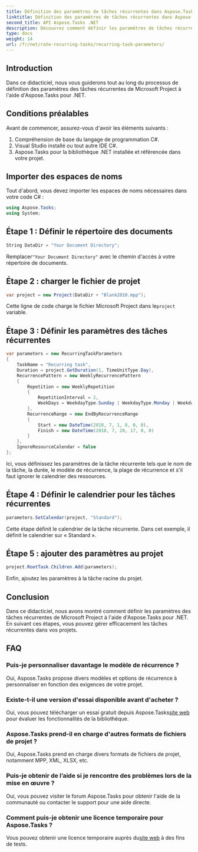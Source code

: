 ```yaml
---
title: Définition des paramètres de tâches récurrentes dans Aspose.Tasks
linktitle: Définition des paramètres de tâches récurrentes dans Aspose.Tasks
second_title: API Aspose.Tasks .NET
description: Découvrez comment définir les paramètres de tâches récurrentes dans Microsoft Project à l'aide d'Aspose.Tasks pour .NET. Tutoriel complet avec guide étape par étape.
type: docs
weight: 14
url: /fr/net/rate-recurring-tasks/recurring-task-parameters/
---
```

## Introduction
Dans ce didacticiel, nous vous guiderons tout au long du processus de définition des paramètres des tâches récurrentes de Microsoft Project à l'aide d'Aspose.Tasks pour .NET.
## Conditions préalables
Avant de commencer, assurez-vous d'avoir les éléments suivants :
1. Compréhension de base du langage de programmation C#.
2. Visual Studio installé ou tout autre IDE C#.
3. Aspose.Tasks pour la bibliothèque .NET installée et référencée dans votre projet.

## Importer des espaces de noms
Tout d'abord, vous devez importer les espaces de noms nécessaires dans votre code C# :
```csharp
using Aspose.Tasks;
using System;

```
## Étape 1 : Définir le répertoire des documents
```csharp
String DataDir = "Your Document Directory";
```
 Remplacer`"Your Document Directory"` avec le chemin d'accès à votre répertoire de documents.
## Étape 2 : charger le fichier de projet
```csharp
var project = new Project(DataDir + "Blank2010.mpp");
```
 Cette ligne de code charge le fichier Microsoft Project dans le`project` variable.
## Étape 3 : Définir les paramètres des tâches récurrentes
```csharp
var parameters = new RecurringTaskParameters
{
    TaskName = "Recurring task",
    Duration = project.GetDuration(1, TimeUnitType.Day),
    RecurrencePattern = new WeeklyRecurrencePattern
    {
        Repetition = new WeeklyRepetition
        {
            RepetitionInterval = 2,
            WeekDays = WeekdayType.Sunday | WeekdayType.Monday | WeekdayType.Friday
        },
        RecurrenceRange = new EndByRecurrenceRange
        {
            Start = new DateTime(2018, 7, 1, 8, 0, 0),
            Finish = new DateTime(2018, 7, 20, 17, 0, 0)
        }
    },
    IgnoreResourceCalendar = false
};
```
Ici, vous définissez les paramètres de la tâche récurrente tels que le nom de la tâche, la durée, le modèle de récurrence, la plage de récurrence et s'il faut ignorer le calendrier des ressources.
## Étape 4 : Définir le calendrier pour les tâches récurrentes
```csharp
parameters.SetCalendar(project, "Standard");
```
Cette étape définit le calendrier de la tâche récurrente. Dans cet exemple, il définit le calendrier sur « Standard ».
## Étape 5 : ajouter des paramètres au projet
```csharp
project.RootTask.Children.Add(parameters);
```
Enfin, ajoutez les paramètres à la tâche racine du projet.

## Conclusion
Dans ce didacticiel, nous avons montré comment définir les paramètres des tâches récurrentes de Microsoft Project à l'aide d'Aspose.Tasks pour .NET. En suivant ces étapes, vous pouvez gérer efficacement les tâches récurrentes dans vos projets.
## FAQ
### Puis-je personnaliser davantage le modèle de récurrence ?
Oui, Aspose.Tasks propose divers modèles et options de récurrence à personnaliser en fonction des exigences de votre projet.
### Existe-t-il une version d'essai disponible avant d'acheter ?
 Oui, vous pouvez télécharger un essai gratuit depuis Aspose.Tasks[site web](https://purchase.aspose.com/buy) pour évaluer les fonctionnalités de la bibliothèque.
### Aspose.Tasks prend-il en charge d'autres formats de fichiers de projet ?
Oui, Aspose.Tasks prend en charge divers formats de fichiers de projet, notamment MPP, XML, XLSX, etc.
### Puis-je obtenir de l’aide si je rencontre des problèmes lors de la mise en œuvre ?
Oui, vous pouvez visiter le forum Aspose.Tasks pour obtenir l'aide de la communauté ou contacter le support pour une aide directe.
### Comment puis-je obtenir une licence temporaire pour Aspose.Tasks ?
 Vous pouvez obtenir une licence temporaire auprès du[site web](https://purchase.aspose.com/temporary-license/) à des fins de tests.